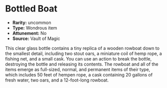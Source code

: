 
# Bottled Boat

* **Rarity:** uncommon
* **Type:** Wondrous item
* **Attunement:** No
* **Source:** Vault of Magic


This clear glass bottle contains a tiny replica of a wooden rowboat down to the smallest detail, including two stout oars, a miniature coil of hemp rope, a fishing net, and a small cask. You can use an action to break the bottle, destroying the bottle and releasing its contents. The rowboat and all of the items emerge as full-sized, normal, and permanent items of their type, which includes 50 feet of hempen rope, a cask containing 20 gallons of fresh water, two oars, and a 12-foot-long rowboat.
